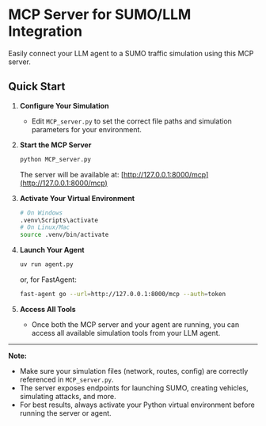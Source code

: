 # MCP Server for SUMO/LLM Integration

Easily connect your LLM agent to a SUMO traffic simulation using this MCP server.

## Quick Start

1. **Configure Your Simulation**
   - Edit `MCP_server.py` to set the correct file paths and simulation parameters for your environment.

2. **Start the MCP Server**
   ```bash
   python MCP_server.py
   ```
   The server will be available at: [http://127.0.0.1:8000/mcp](http://127.0.0.1:8000/mcp)

3. **Activate Your Virtual Environment**
   ```bash
   # On Windows
   .venv\Scripts\activate
   # On Linux/Mac
   source .venv/bin/activate
   ```

4. **Launch Your Agent**
   ```bash
   uv run agent.py
   ```
   or, for FastAgent:
   ```bash
   fast-agent go --url=http://127.0.0.1:8000/mcp --auth=token
   ```

5. **Access All Tools**
   - Once both the MCP server and your agent are running, you can access all available simulation tools from your LLM agent.

---

**Note:**
- Make sure your simulation files (network, routes, config) are correctly referenced in `MCP_server.py`.
- The server exposes endpoints for launching SUMO, creating vehicles, simulating attacks, and more.
- For best results, always activate your Python virtual environment before running the server or agent.